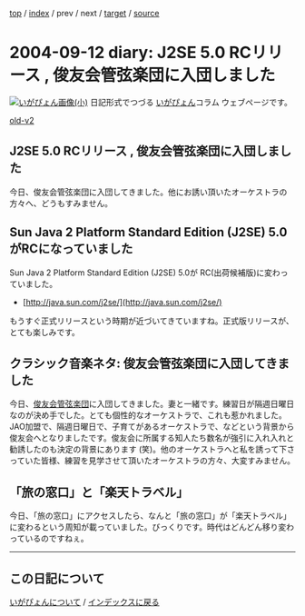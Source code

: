 [top](https://igapyon.github.io/diary/) 
 / [index](https://igapyon.github.io/diary/2004/index.html) 
 / prev 
 / next 
 / [target](https://igapyon.github.io/diary/2004/ig040912.html) 
 / [source](https://github.com/igapyon/diary/blob/gh-pages/2004/ig040912.html.src.md) 

2004-09-12 diary: J2SE 5.0 RCリリース , 俊友会管弦楽団に入団しました
=====================================================================================================
[![いがぴょん画像(小)](https://igapyon.github.io/diary/images/iga200306s.jpg "いがぴょん")](https://igapyon.github.io/diary/memo/memoigapyon.html) 日記形式でつづる [いがぴょん](https://igapyon.github.io/diary/memo/memoigapyon.html)コラム ウェブページです。

[old-v2](ig040912-orig.html)

## J2SE 5.0 RCリリース , 俊友会管弦楽団に入団しました

今日、俊友会管弦楽団に入団してきました。他にお誘い頂いたオーケストラの方々へ、どうもすみません。


## Sun Java 2 Platform Standard Edition (J2SE) 5.0がRCになっていました

Sun Java 2 Platform Standard Edition (J2SE) 5.0が RC(出荷候補版)に変わっていました。


* [http://java.sun.com/j2se/](http://java.sun.com/j2se/)

もうすぐ正式リリースという時期が近づいてきていますね。正式版リリースが、とても楽しみです。

## クラシック音楽ネタ: 俊友会管弦楽団に入団してきました

今日、[俊友会管弦楽団](http://homepage3.nifty.com/shunyukai/)に入団してきました。妻と一緒です。練習日が隔週日曜日なのが決め手でした。とても個性的なオーケストラで、これも惹かれました。JAO加盟で、隔週日曜日で、子育てがあるオーケストラで、などという背景から俊友会へとなりましたです。俊友会に所属する知人たち数名が強引に入れ入れと勧誘したのも決定の背景にあります
(笑)。他のオーケストラへと私を誘って下さっていた皆様、練習を見学させて頂いたオーケストラの方々、大変すみません。

## 「旅の窓口」と「楽天トラベル」

今日、「旅の窓口」にアクセスしたら、なんと「旅の窓口」が「楽天トラベル」に変わるという周知が載っていました。びっくりです。時代はどんどん移り変わっているのですねぇ。


----------------------------------------------------------------------------------------------------

## この日記について
[いがぴょんについて](https://igapyon.github.io/diary/memo/memoigapyon.html) / [インデックスに戻る](https://igapyon.github.io/diary/idxall.html)
